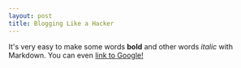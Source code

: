 ```yaml
---
layout: post
title: Blogging Like a Hacker
---
```

It's very easy to make some words **bold** and other words *italic* with Markdown. You can even [link to Google!](http://google.com)
